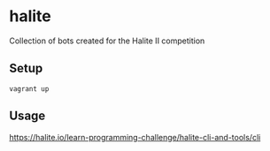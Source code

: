 # halite
Collection of bots created for the Halite II competition

## Setup
```
vagrant up
```

## Usage

https://halite.io/learn-programming-challenge/halite-cli-and-tools/cli
